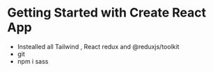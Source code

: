 # Getting Started with Create React App
- Instealled all Tailwind , React redux and @reduxjs/toolkit
- git
- npm i sass


